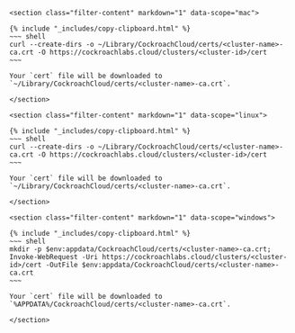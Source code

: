     <section class="filter-content" markdown="1" data-scope="mac">

    {% include "_includes/copy-clipboard.html" %}
    ~~~ shell
    curl --create-dirs -o ~/Library/CockroachCloud/certs/<cluster-name>-ca.crt -O https://cockroachlabs.cloud/clusters/<cluster-id>/cert
    ~~~

    Your `cert` file will be downloaded to `~/Library/CockroachCloud/certs/<cluster-name>-ca.crt`.

    </section>

    <section class="filter-content" markdown="1" data-scope="linux">

    {% include "_includes/copy-clipboard.html" %}
    ~~~ shell
    curl --create-dirs -o ~/Library/CockroachCloud/certs/<cluster-name>-ca.crt -O https://cockroachlabs.cloud/clusters/<cluster-id>/cert
    ~~~

    Your `cert` file will be downloaded to `~/Library/CockroachCloud/certs/<cluster-name>-ca.crt`.

    </section>

    <section class="filter-content" markdown="1" data-scope="windows">

    {% include "_includes/copy-clipboard.html" %}
    ~~~ shell
    mkdir -p $env:appdata/CockroachCloud/certs/<cluster-name>-ca.crt; Invoke-WebRequest -Uri https://cockroachlabs.cloud/clusters/<cluster-id>/cert -OutFile $env:appdata/CockroachCloud/certs/<cluster-name>-ca.crt
    ~~~

    Your `cert` file will be downloaded to `%APPDATA%/CockroachCloud/certs/<cluster-name>-ca.crt`.

    </section>